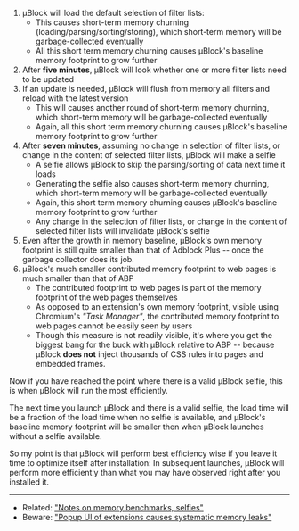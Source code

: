 1. µBlock will load the default selection of filter lists:
    - This causes short-term memory churning (loading/parsing/sorting/storing), which short-term memory will be garbage-collected eventually
    - All this short term memory churning causes µBlock's baseline memory footprint to grow further
1. After **five minutes**, µBlock will look whether one or more filter lists need to be updated
1. If an update is needed, µBlock will flush from memory all filters and reload with the latest version
    - This will causes another round of short-term memory churning, which short-term memory will be garbage-collected eventually
    - Again, all this short term memory churning causes µBlock's baseline memory footprint to grow further
1. After **seven minutes**, assuming no change in selection of filter lists, or change in the content of selected filter lists, µBlock will make a selfie
    - A selfie allows µBlock to skip the parsing/sorting of data next time it loads
    - Generating the selfie also causes short-term memory churning, which short-term memory will be garbage-collected eventually
    - Again, this short term memory churning causes µBlock's baseline memory footprint to grow further
    - Any change in the selection of filter lists, or change in the content of selected filter lists will invalidate µBlock's selfie
1. Even after the growth in memory baseline, µBlock's own memory footprint is still quite smaller than that of Adblock Plus -- once the garbage collector does its job.
1. µBlock's much smaller contributed memory footprint to web pages is much smaller than that of ABP
    - The contributed footprint to web pages is part of the memory footprint of the web pages themselves 
    - As opposed to an extension's own memory footprint, visible using Chromium's _"Task Manager"_, the contributed memory footprint to web pages cannot be easily seen by users
    - Though this measure is not readily visible, it's where you get the biggest bang for the buck with µBlock relative to ABP -- because µBlock **does not** inject thousands of CSS rules into pages and embedded frames.

Now if you have reached the point where there is a valid µBlock selfie, this is when µBlock will run the most efficiently.

The next time you launch µBlock and there is a valid selfie, the load time will be a fraction of the load time when no selfie is available, and µBlock's baseline memory footprint will be smaller then when µBlock launches without a selfie available.

So my point is that µBlock will perform best efficiency wise if you leave it time to optimize itself after installation: In subsequent launches, µBlock will perform more efficiently than what you may have observed right after you installed it.

***

- Related: ["Notes on memory benchmarks, selfies"](https://github.com/gorhill/uBlock/wiki/Notes-on-memory-benchmarks,-selfies)
- Beware: ["Popup UI of extensions causes systematic memory leaks"](https://code.google.com/p/chromium/issues/detail?id=441500)